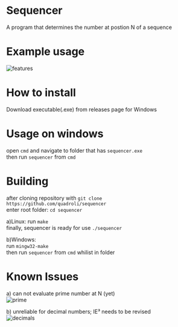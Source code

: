 # Sequencer
A program that determines the number at postion N of a sequence

# Example usage   
![features](https://user-images.githubusercontent.com/58091631/116882339-07d77a80-ac2d-11eb-8d93-01e477c9f529.png)   

# How to install
Download executable(.exe) from releases page for Windows

# Usage on windows   
open ```cmd``` and navigate to folder that has ```sequencer.exe```    
then run ```sequencer``` from ```cmd```  

# Building
after cloning repository with ```git clone https://github.com/quadroli/sequencer```   
enter root folder: ```cd sequencer```

a)Linux: 
run ```make```  
finally, sequencer is ready for use ```./sequencer```

b)Windows:  
run ```mingw32-make```  
then run ```sequencer``` from ```cmd``` whilist in folder   

# Known Issues   
a) can not evaluate prime number at N (yet)  
![prime](https://user-images.githubusercontent.com/58091631/116882538-3d7c6380-ac2d-11eb-9b6e-a8639e4b6d9b.png)

b) unreliable for decimal numbers; IE³ needs to be revised   
![decimals](https://user-images.githubusercontent.com/58091631/116882788-846a5900-ac2d-11eb-8c00-6bce128bfdf2.png)  
